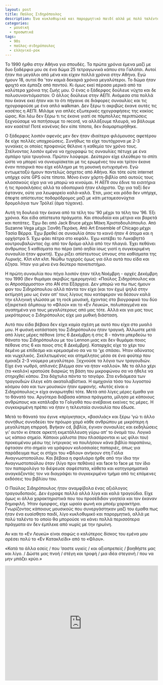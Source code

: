 ```yaml
---
layout: post
title: Παύλος Σιδηρόπουλος
description: Ένα κυκλοθυμικό και παρορμητικό παιδί αλλά με πολύ ταλέντο το οποίο θα μπορούσε να κάνει πολλά περισσότερα πράγματα αν δεν έμπλεκε με την ηρωίνη.
categories:
  - μουσική
  - προσωπικά
tags: 
  - 90s
  - παύλος-σιδηρόπουλος
  - ελληνικό-ροκ
---
```


To 1990 ήρθα στην Αθήνα για σπουδές. Τα πρώτα χρόνια έμενα μαζί με δυο ξαδέρφια μου σε ένα δώμα 25 τετραγωνικά κάπου στο Γαλάτσι. Αυτοί ήταν πιο μεγάλοι από μένα και είχαν πολλά χρόνια στην Αθήνα. Εγώ ήμουν 18, αυτοί θα ’ταν καμιά δεκαριά χρόνια μεγαλύτεροι. Το δώμα ήταν φριχτό και έμπαζε από παντού. Κι όμως εκεί πέρασα μερικά από τα καλύτερα χρόνια της ζωής μου. Ο ένας ο ξάδερφος δούλευε νύχτα και δε πολυσυναντιόμασταν. Ο άλλος δούλευε στην ΑΕΠΙ. Ανάμεσα στα πολλά που έκανε εκεί ήταν και το ότι πήγαινε σε διάφορες συναυλίες και τις ηχογραφούσε με ένα απλό walkman. Δεν ξέρω τι ακριβώς έκανε αυτές τις κασέτες η ΑΕΠΙ. Μιλάμε για απλές εξωτερικές ηχογραφήσεις της κακίας ώρας. Και λέω δεν ξέρω τι τις έκανε γιατί σε πάμπολλες περιπτώσεις ξεχνούσαμε να πατήσουμε το record, να αλλάξουμε πλευρά, να βάλουμε καν κασέτα! Ποτέ κανένας δεν είπε τίποτα, δεν διαμαρτυρήθηκε.

Ο ξάδερφος λοιπόν αφενός μεν δεν ήταν ιδιαίτερα φιλόμουσος αφετέρου δε είχε πολλές υποχρεώσεις. Συνήθως τα είχε ταυτόχρονα με 2-3 γυναίκες οι οποίες προφανώς θέλανε η καθεμία τον χρόνο τους. Στέλνοντας λοιπόν εμένα να ηχογραφώ τις συναυλίες πέτυχε με ένα σμπάρο τρία τρυγόνια. Πρώτον λούφαρε. Δεύτερον είχε ελεύθερο το σπίτι ώστε να μπορεί να συνευρίσκεται με τις ερωμένες του και τρίτον έκανε έναν πιτσιρικά που είχε κόλλημα με τη μουσική ευτυχισμένο. Εγώ εντωμεταξύ ήμουν παντελώς άσχετος από Αθήνα. Και τότε ούτε internet υπήρχε ούτε GPS ούτε τίποτα. Μόνο έναν χάρτη-βιβλίο από αυτούς τους κλασσικούς είχα για να μπορώ να κινούμαι. Η ΑΕΠΙ σου έδινε τα εισιτήρια ή τις προσκλήσεις αλλά τα οδοιπορικά ήταν ελάχιστα. Όχι για ταξί δεν έφταναν, ούτε για λεωφορείο καλά-καλά. Έτσι, μιας και ρόδα δεν υπήρχε, έπεφτε απίστευτος ποδαρόδρομος μαζί με κάτι μεταμεσονύχτια δρομολόγια των Τρόλεϊ (άμα τύχαινε).

Αυτή τη δουλειά την έκανα από τα τέλη του ’90 μέχρι τα τέλη του ’96. Έξι χρόνια. Και είδα απίστευτα πράγματα. Και σπουδαία και μέτρια και βαρετά και πατάτες. Έχω δει από Jack Bruce μέχρι Μάκη Χριστοδουλόπουλο. Από Suzanne Vega μέχρι Ξανθή Περάκη. Από Art Ensemble of Chicago μέχρι Τασία Βέρρα. Έχω βρεθεί σε συναυλία όπου το κοινό ήταν 4 άτομα και η ορχήστρα 5. Έχω φάει πέτρα στο κεφάλι. Έχω κατέβει το Λυκαβηττό κουτρουβαλώντας όχι από τον δρόμο αλλά από την πλαγιά. Έχει πεθάνει άνθρωπος 5 καθίσματα πιο πέρα (από αηδία ίσως γιατί η συγκεκριμένη συναυλία ήταν φρικτή). Έχω ρίξει απίστευτους ύπνους στα καθίσματα της Λυρικής. Κλπ κλπ κλπ. Νιώθω τυχερός όμως για όλα αυτά που είδα και έζησα. Ήταν για μένα ένα δεύτερο πανεπιστήμιο.

Η πρώτη συναυλία που πήγα λοιπόν ήταν τέλη Νοέμβρη - αρχές Δεκέμβρη του 1990 (δεν θυμάμαι ακριβώς ημερομηνία): «Παύλος Σιδηρόπουλος και οι Απροσάρμοστοι» στο ΑΝ στα Εξάρχεια. Δεν μπορώ να πω πως ήμουν φαν του Σιδηρόπουλου αλλά πάντα τον είχα (και τον έχω) ψηλά στην εκτίμησή μου ως έναν απ’ τους λίγους που κατάφεραν να δέσουν καλά την ελληνική γλώσσα με τη rock μουσική, έχοντας στο βιογραφικό του δύο εξαιρετικά άλμπουμ το «Φλού» και το «Εν Λευκώ», πολυπαιγμένα και αγαπημένα για τους μεγαλύτερους από μας τότε. Αλλά και για μας τους μικρότερους ο Σιδηρόπουλος είχε μια μυθική διάσταση.

Αυτό που είδα βέβαια δεν είχα καμία σχέση με αυτό που είχα στο μυαλό μου. Η φυσική κατάσταση του Σιδηρόπουλου ήταν τραγική. Άλλωστε μετά από λίγες μέρες πέθανε (στις 6 Δεκέμβρη ή στις 8 - πάντα μπερδεύω το θάνατο του Σιδηρόπουλου με του Lennon μιας και δεν θυμάμαι ποιος πέθανε στις 6 και ποιος στις 8 Δεκέμβρη). Καταρχάς είχε το χέρι του δεμένο με επίδεσμο και κρεμασμένο σα να το ’χε σπάσει. Ήταν αδύνατος και νωχελικός. Σκελετωμένος και ατημέλητος μέσα σε ένα φούτερ που έμοιαζε 2-3 νούμερα μεγαλύτερο. Ξεχνούσε τα λόγια των τραγουδιών. Είχε ένα νωθρό, απλανές βλέμμα σαν να ήταν «αλλού». Με το άλλο χέρι (το «καλό») κρατούσε διαρκώς τη βάση του μικροφώνου σα να ήθελε να στηριχθεί κάπου. Στα δάχτυλα πάντα το τσιγάρο. Στα ενδιάμεσα των τραγουδιών έλεγε κάτι ακαταλαβίστικα. Η αμηχανία τόσο του λιγοστού κόσμου όσο και των μουσικών ήταν εμφανής. «Αυτός είναι ο Σιδηρόπουλος;» είχα αναρωτηθεί τότε. Μετά από λίγες μέρες έμαθα για το θάνατό του. Αργότερα διάβασα κάποια πράγματα, μίλησα με κάποιους ανθρώπους και κατάλαβα το Γολγοθά που ανέβαινε εκείνες τις μέρες. Η συγκεκριμένη πρέπει να ήταν η τελευταία συναυλία που έδωσε.

Μετά το θάνατό του έγινε «πρίγκηπας», «βασιλιάς» και ξέρω ’γώ τι άλλο συνήθως συνοδεύει τον πρόωρο χαμό κάθε ανθρώπου με μικρότερη ή μεγαλύτερη επιρροή. Βγήκαν cd, βιβλία, έγιναν συναυλίες και εκδηλώσεις γι’ αυτόν κι έπεσε αρκετή εκμετάλλευση γύρω απ’ το όνομά του. Λογικό ως κάποιο σημείο. Κάποιοι μάλιστα (που πλασάρονται κι ως φίλοι του) προκειμένου μέσω της ίντριγκας να πουλήσουν κάνα βιβλίο παραπάνω, έφτασαν στο σημείο να γράψουν κολοσσιαίες παπαριές, όπως για παράδειγμα πως οι στίχοι του «Φλου» ανήκουν στη Γιόλα Αναγνωστοπούλου. Και βέβαια η σφαλιάρα ήρθε από την ίδια την Αναγνωστοπούλου όταν (λίγο πριν πεθάνει) και face to face με τον ίδιο τον παπαρολόγο το διέψευσε σαφέστατα, κάθετα και κατηγορηματικά αναγκάζοντάς τον να διαγράψει το συγκεκριμένο τμήμα από τις επόμενες εκδόσεις του βιβλίου του.

Ο Παύλος Σιδηρόπουλος ήταν αναμφίβολα ένας αξιόλογος τραγουδοποιός. Δεν έγραψε πολλά αλλά λίγα και καλά τραγούδια. Είχε όμως κι άλλα χαρακτηριστικά που του προσέδιδαν γοητεία και τον έκαναν δημοφιλή. Ήταν όμορφος, είχε ωραία φωνή και μποέμ χαρακτήρα. Γνωρίζοντας κάποιους μουσικούς που συνεργάστηκαν μαζί του έμαθα πως ήταν ένα ευαίσθητο παιδί, λίγο κυκλοθυμικό και παρορμητικό, αλλά με πολύ ταλέντο το οποίο θα μπορούσε να κάνει πολλά περισσότερα πράγματα αν δεν έμπλεκε από νωρίς με την ηρωίνη.

Αν και το «Εν Λευκώ» είναι σαφώς o καλύτερος δίσκος του εμένα μου αρέσει πολύ το «Εν Κατακλείδι» από το «Φλου».

«Κατά τα άλλα εσείς / που ’σαστε υγιείς / και αξιοπρεπείς / βοηθήστε μας και λίγο. / Δώστε μας πνοή / στέγη και τροφή / μια ιδέα στεγανή / που να μην μπάζει κρύο.»

<div class="yt-video" style="position:relative;height:0;padding-bottom:75.0%"><iframe src="https://www.youtube.com/embed/fQlt0gJvsec?ecver=2" width="480" height="360" frameborder="0" style="position:absolute;width:100%;height:100%;left:0" allowfullscreen></iframe></div>